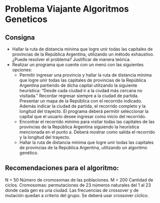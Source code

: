 # Problema Viajante Algoritmos Geneticos

## Consigna
- Hallar la ruta de distancia mínima que logre unir todas las capitales de provincias de la República Argentina, utilizando un método exhaustivo. ¿Puede resolver el problema? Justificar de manera teórica.
- Realizar un programa que cuente con un menú con las siguientes opciones:
  - Permitir ingresar una provincia y hallar la ruta de distancia mínima que logre unir todas las capitales de provincias de la República Argentina partiendo de dicha capital utilizando la siguiente heurística: “Desde cada ciudad ir a la ciudad más cercana no visitada.”  Recordar regresar siempre a la ciudad de partida. Presentar un mapa de la República con el recorrido indicado. Además   indicar la ciudad de partida, el recorrido completo y la longitud del trayecto. El programa deberá permitir seleccionar la capital que el usuario desee ingresar como inicio del recorrido.
  - Encontrar el recorrido mínimo para visitar todas las capitales de las provincias de la República Argentina siguiendo la heurística mencionada en el punto a. Deberá mostrar como salida el recorrido y la longitud del trayecto.
  - Hallar la ruta de distancia mínima que logre unir todas las capitales de provincias de la República Argentina, utilizando un algoritmo genético.

## Recomendaciones para el algoritmo:
N = 50 Número de cromosomas de las poblaciones.
M = 200 Cantidad de ciclos.
Cromosomas: permutaciones de 23 números naturales del 1 al 23 donde cada gen es una ciudad.
Las frecuencias de crossover y de mutación quedan a criterio del grupo.
Se deberá usar crossover cíclico.
